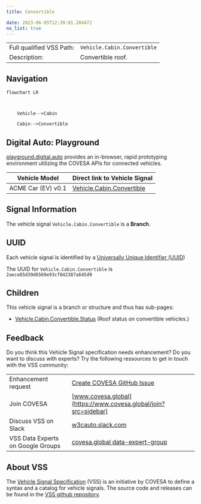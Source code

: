 ```yaml
---
title: Convertible

date: 2023-06-05T12:39:01.284472
no_list: true
---
```



| | |
|---|---|
| Full qualified VSS Path: | `Vehicle.Cabin.Convertible` |
| Description: | Convertible roof. |

## Navigation

```mermaid
flowchart LR



    Vehicle-->Cabin

    Cabin-->Convertible

```


## Digital Auto: Playground

[playground.digital.auto](http://digital.auto) provides an in-browser, rapid prototyping environment utilizing the COVESA APIs for connected vehicles. 

| Vehicle Model | Direct link to Vehicle Signal |
|---|---|
| ACME Car (EV) v0.1 | [Vehicle.Cabin.Convertible](https://digitalauto.netlify.app/model/STLWzk1WyqVVLbfymb4f/cvi/list/Vehicle.Cabin.Convertible/) |


## Signal Information




The vehicle signal `Vehicle.Cabin.Convertible` is a **Branch**.





## UUID

Each vehicle signal is identified by a [Universally Unique Identifier (UUID](https://en.wikipedia.org/wiki/Universally_unique_identifier))

The UUID for `Vehicle.Cabin.Convertible` is `2aece85d39d6569e93cf842387a645d9`

## Children

This vehicle signal is a branch or structure and thus has sub-pages:

- [Vehicle.Cabin.Convertible.Status](status/) (Roof status on convertible vehicles.)


## Feedback

Do you think this Vehicle Signal specification needs enhancement? Do you want to discuss with experts? Try the following ressources to get in touch with the VSS community:

| | |
|---|---|
| Enhancement request | [Create COVESA GitHub Issue](https://github.com/COVESA/vehicle_signal_specification/issues/new?body=Please+describe+your+feedback&title=Signal+feedback+Vehicle.Cabin.Convertible) |
| Join COVESA | [www.covesa.global](https://www.covesa.global/join?src=sidebar) |
| Discuss VSS on Slack | [w3cauto.slack.com](http://w3cauto.slack.com/) |
| VSS Data Experts on Google Groups | [covesa.global data-expert-group](https://groups.google.com/a/covesa.global/g/data-expert-group) |

## About VSS

The [Vehicle Signal Specification](https://covesa.github.io/vehicle_signal_specification/) (VSS)
is an initiative by COVESA to define a syntax and a catalog for vehicle signals.
The source code and releases can be found in the [VSS github repository](https://github.com/COVESA/vehicle_signal_specification).

